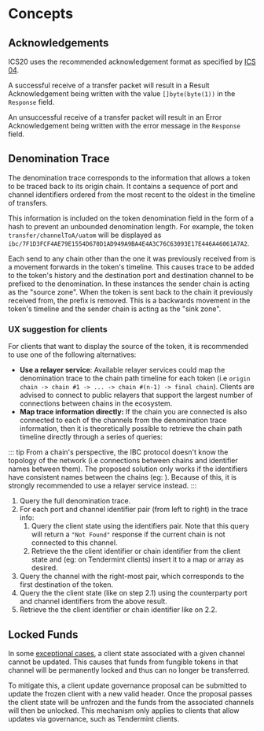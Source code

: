 <!--
order: 1
-->

# Concepts

## Acknowledgements

ICS20 uses the recommended acknowledgement format as specified by [ICS 04](https://github.com/cosmos/ics/tree/master/spec/ics-004-channel-and-packet-semantics#acknowledgement-envelope).

A successful receive of a transfer packet will result in a Result Acknowledgement being written
with the value `[]byte(byte(1))` in the `Response` field.

An unsuccessful receive of a transfer packet will result in an Error Acknowledgement being written
with the error message in the `Response` field.

## Denomination Trace

The denomination trace corresponds to the information that allows a token to be traced back to its
origin chain. It contains a sequence of port and channel identifiers ordered from the most recent to
the oldest in the timeline of transfers.

This information is included on the token denomination field in the form of a hash to prevent an
unbounded denomination length. For example, the token `transfer/channelToA/uatom` will be displayed
as `ibc/7F1D3FCF4AE79E1554D670D1AD949A9BA4E4A3C76C63093E17E446A46061A7A2`.

Each send to any chain other than the one it was previously received from is a movement forwards in
the token's timeline. This causes trace to be added to the token's history and the destination port
and destination channel to be prefixed to the denomination. In these instances the sender chain is
acting as the "source zone". When the token is sent back to the chain it previously received from, the
prefix is removed. This is a backwards movement in the token's timeline and the sender chain is
acting as the "sink zone".

### UX suggestion for clients

For clients that want to display the source of the token, it is recommended to use one of the following alternatives:

- **Use a relayer service**: Available relayer services could map the denomination trace to the
  chain path timeline for each token (i.e `origin chain -> chain #1 -> ... -> chain #(n-1) -> final
  chain`). Clients are advised to connect to public relayers that support the largest number of
  connections between chains in the ecosystem.
- **Map trace information directly:** If the chain you are connected is also connected to each of
  the channels from the denomination trace information, then it is theoretically possible to
  retrieve the chain path timeline directly through a series of queries:

::: tip
 From a chain's perspective, the IBC protocol doesn't know the topology of the network (i.e
 connections between chains and identifier names between them). The proposed solution only works if
 the identifiers have consistent names between the chains (eg: ). Because of this, it is strongly recommended to use
 a relayer service instead.
:::

1. Query the full denomination trace.
1. For each port and channel identifier pair (from left to right) in the trace info:
    1. Query the client state using the identifiers pair. Note that this query will return a `"Not
       Found"` response if the current chain is not connected to this channel.
    1. Retrieve the the client identifier or chain identifier from the client state and (eg: on
       Tendermint clients) insert it to a map or array as desired.
1. Query the channel with the right-most pair, which corresponds to the first destination of the
   token.
1. Query the the client state (like on step 2.1) using the counterparty port and channel identifiers
   from the above result.
1. Retrieve the the client identifier or chain identifier like on 2.2.

## Locked Funds

In some [exceptional cases](./../../../../../docs/architecture/adr-026-ibc-client-recovery-mechanisms.md#exceptional-cases), a client state associated with a given channel cannot be updated. This causes that funds from fungible tokens in that channel will be permanently locked and thus can no longer be transferred.

To mitigate this, a client update governance proposal can be submitted to update the frozen client
with a new valid header. Once the proposal passes the client state will be unfrozen and the funds
from the associated channels will then be unlocked. This mechanism only applies to clients that
allow updates via governance, such as Tendermint clients.
